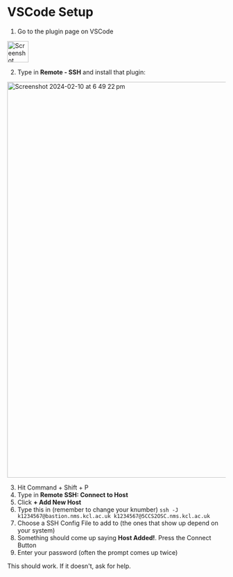# VSCode Setup

1. Go to the plugin page on VSCode

<img width="49" alt="Screenshot 2024-02-10 at 6 41 08 pm" src="https://github.com/RubenSystems/OSCWeek5/assets/37454706/13af76b3-a340-4d62-8505-a2ef14a564e3">

2. Type in **Remote - SSH** and install that plugin:

<img width="912" alt="Screenshot 2024-02-10 at 6 49 22 pm" src="https://github.com/RubenSystems/OSCWeek5/assets/37454706/04d09927-a799-4e3b-accd-2971e2843f60">

3. Hit Command + Shift + P
4. Type in **Remote SSH: Connect to Host**
5. Click **+ Add New Host**
6. Type this in (remember to change your knumber) `ssh -J k1234567@bastion.nms.kcl.ac.uk k1234567@5CCS2OSC.nms.kcl.ac.uk`
7. Choose a SSH Config File to add to (the ones that show up depend on your system)
8. Something should come up saying **Host Added!**. Press the Connect Button
9. Enter your password (often the prompt comes up twice)

This should work. If it doesn't, ask for help. 
